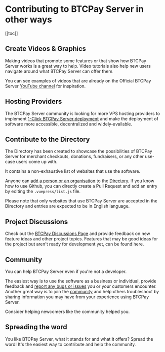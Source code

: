 # Contributing to BTCPay Server in other ways

[[toc]]

## Create Videos & Graphics

Making videos that promote some features or that show how BTCPay Server works is a great way to help.
Video tutorials also help new users navigate around what BTCPay Server can offer them.

You can see examples of videos that are already on the Official BTCPay Server [YouTube channel](https://www.youtube.com/channel/UCpG9WL6TJuoNfFVkaDMp9ug/) for inspiration.

## Hosting Providers

The BTCPay Server community is looking for more VPS hosting providers to implement [1-Click BTCPay Server deployment](/Deployment/LunaNode.md) and make the deployment of software more accessible, decentralized and widely-available.

## Contribute to the Directory

The Directory has been created to showcase the possibilities of BTCPay Server for merchant checkouts, donations, fundraisers, or any other use-case users come up with.

It contains a non-exhaustive list of websites that use the software.

Anyone can [add a person or an organisation](https://directory.btcpayserver.org/newentry) to the [Directory](https://directory.btcpayserver.org/).
If you know how to use Github, you can directly create a Pull Request and add an entry by editing the `.vuepress/list.js` file.

Please note that only websites that use BTCPay Server are accepted in the Directory and entries are expected to be in English language.

## Project Discussions

Check out the [BTCPay Discussions Page](https://github.com/btcpayserver/btcpayserver/discussions) and provide feedback on new feature ideas and other project topics. Features that may be good ideas for the project but aren't ready for development yet, can be found here.

## Community

You can help BTCPay Server even if you're not a developer.

The easiest way is to use the software as a business or individual, provide feedback and [report any bugs or issues](https://github.com/btcpayserver/btcpayserver/issues) you or your customers encounter. Another great way is to join the [community](../Community.md) and help others troubleshoot by sharing information you may have from your experience using BTCPay Server.

Consider helping newcomers like the community helped you.

## Spreading the word

You like BTCPay Server, what it stands for and what it offers? Spread the word! It's the easiest way to contribute and help the community.
